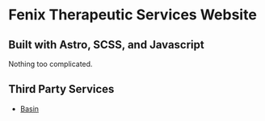 # Fenix Therapeutic Services Website

## Built with Astro, SCSS, and Javascript

Nothing too complicated.

## Third Party Services

- [Basin](https://usebasin.com/guides/static/astro)